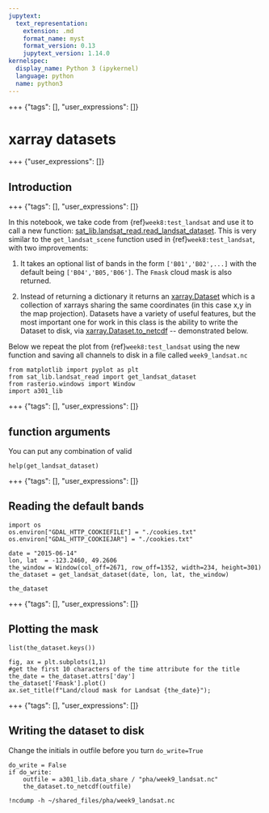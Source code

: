 ```yaml
---
jupytext:
  text_representation:
    extension: .md
    format_name: myst
    format_version: 0.13
    jupytext_version: 1.14.0
kernelspec:
  display_name: Python 3 (ipykernel)
  language: python
  name: python3
---
```


+++ {"tags": [], "user_expressions": []}

# xarray datasets

+++ {"user_expressions": []}

## Introduction

+++ {"tags": [], "user_expressions": []}

In this notebook, we take code from {ref}`week8:test_landsat` and use it to call a new function:
[sat_lib.landsat_read.read_landsat_dataset](https://phaustin.github.io/a301_web/full_listing.html#sat_lib.landsat_read.get_landsat_dataset).  This is very similar
to the `get_landsat_scene` function used in {ref}`week8:test_landsat`, with two improvements:

1) It takes an optional list of bands in the form `['B01','B02',...]` with the default being `['B04','B05,'B06']`.  The
   `Fmask` cloud mask is also returned.

2) Instead of returning a dictionary it returns an [xarray.Dataset](https://foundations.projectpythia.org/core/xarray/xarray-intro.html#the-dataset-a-container-for-dataarrays-with-shared-coordinates) which is a collection of xarrays sharing 
the same coordinates (in this case x,y in the map projection).  Datasets have a variety of useful features, but the most
important one for work in this class is the ability to write the Dataset to disk, via [xarray.Dataset.to_netcdf](https://docs.xarray.dev/en/stable/generated/xarray.Dataset.to_netcdf.html) -- demonstrated below.

Below we repeat the plot from {ref}`week8:test_landsat` using the new function and saving all channels to disk in a file called `week9_landsat.nc`

```{code-cell} ipython3
from matplotlib import pyplot as plt
from sat_lib.landsat_read import get_landsat_dataset
from rasterio.windows import Window
import a301_lib
```

+++ {"tags": [], "user_expressions": []}

## function arguments

You can put any combination of valid 

```{code-cell} ipython3
help(get_landsat_dataset)
```

+++ {"tags": [], "user_expressions": []}

## Reading the default bands

```{code-cell} ipython3
import os
os.environ["GDAL_HTTP_COOKIEFILE"] = "./cookies.txt"
os.environ["GDAL_HTTP_COOKIEJAR"] = "./cookies.txt"
```

```{code-cell} ipython3
date = "2015-06-14"
lon, lat  = -123.2460, 49.2606
the_window = Window(col_off=2671, row_off=1352, width=234, height=301)
the_dataset = get_landsat_dataset(date, lon, lat, the_window) 
```

```{code-cell} ipython3
the_dataset
```

+++ {"tags": [], "user_expressions": []}

## Plotting the mask

```{code-cell} ipython3
list(the_dataset.keys())
```

```{code-cell} ipython3
fig, ax = plt.subplots(1,1)
#get the first 10 characters of the time attribute for the title
the_date = the_dataset.attrs['day']
the_dataset['Fmask'].plot()
ax.set_title(f"Land/cloud mask for Landsat {the_date}");
```

+++ {"tags": [], "user_expressions": []}

## Writing the dataset to disk

Change the initials in outfile before you turn `do_write=True`

```{code-cell} ipython3
do_write = False
if do_write:
    outfile = a301_lib.data_share / "pha/week9_landsat.nc"
    the_dataset.to_netcdf(outfile)
```

```{code-cell} ipython3
!ncdump -h ~/shared_files/pha/week9_landsat.nc
```
